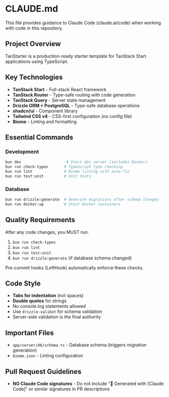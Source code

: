 # CLAUDE.md

This file provides guidance to Claude Code (claude.ai/code) when working with code in this repository.

## Project Overview

TanStarter is a production-ready starter template for TanStack Start applications using TypeScript.

## Key Technologies

- **TanStack Start** - Full-stack React framework
- **TanStack Router** - Type-safe routing with code generation
- **TanStack Query** - Server state management
- **Drizzle ORM + PostgreSQL** - Type-safe database operations
- **shadcn/ui** - Component library
- **Tailwind CSS v4** - CSS-first configuration (no config file)
- **Biome** - Linting and formatting

## Essential Commands

### Development
```bash
bun dev                    # Start dev server (includes Docker)
bun run check-types       # TypeScript type checking
bun run lint              # Biome linting with auto-fix
bun run test:unit         # Unit tests
```

### Database
```bash
bun run drizzle:generate  # Generate migrations after schema changes
bun run docker:up         # Start Docker containers
```

## Quality Requirements

After any code changes, you MUST run:
1. `bun run check-types`
2. `bun run lint`
3. `bun run test:unit`
4. `bun run drizzle:generate` (if database schema changed)

Pre-commit hooks (LeftHook) automatically enforce these checks.

## Code Style

- **Tabs for indentation** (not spaces)
- **Double quotes** for strings
- No console.log statements allowed
- Use `drizzle-valibot` for schema validation
- Server-side validation is the final authority

## Important Files

- `app/server/db/schema.ts` - Database schema (triggers migration generation)
- `biome.json` - Linting configuration

## Pull Request Guidelines

- **NO Claude Code signatures** - Do not include "🤖 Generated with [Claude Code]" or similar signatures in PR descriptions